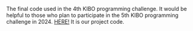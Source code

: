 The final code used in the 4th KIBO programming challenge. It would be helpful to those who plan to participate in the 5th KIBO programming challenge in 2024.
[HERE!](https://github.com/KIBO-Astronut/4th-KIBO/blob/main/app/src/main/java/jp/jaxa/iss/kibo/rpc/sampleapk/YourService.java) It is our project code.
